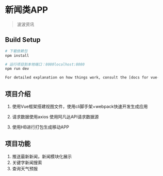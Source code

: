 # 新闻类APP

> 波波资讯

## Build Setup

``` bash
# 下载依赖包
npm install

# 运行项目到本地端口：8080localhost:8080
npm run dev

For detailed explanation on how things work, consult the [docs for vue-loader](http://vuejs.github.io/vue-loader).
```
## 项目介绍

 1.  使用Vue框架搭建视图文件，使用cli脚手架+webpack快速开发生成应用

 2.  请求数据使用axios 使用阿凡达API请求数据源

 3.  使用HB进行打包生成移动APP

## 项目功能

 1.  推送最新新闻，新闻模块化展示
 2.  关键字新闻搜索
 3.  查询天气预报